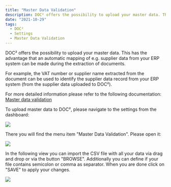```yaml
---
title: "Master Data Validation"
description: DOC² offers the possibility to upload your master data. This has the advantage that an automatic mapping of e.g. supplier data from your ERP system can be made during the extraction of documents. 
date: "2021-10-29"
tags:
  - DOC²
  - Settings
  - Master Data Validation
---
```


DOC² offers the possibility to upload your master data. This has the advantage that an automatic mapping of e.g. supplier data from your ERP system can be made during the extraction of documents.

For example, the VAT number or supplier name extracted from the document can be used to identify the supplier data record from your ERP system (from the supplier data uploaded to DOC²).

For more detailed information please refer to the following documentation: [Master data validation](/doc2/document-validation/master-data-validation.md)

To upload master data to DOC², please navigate to the settings from the dashboard:

![](/_images/doc2/image-41-1024x399.png)

There you will find the menu item "Master Data Validation". Please open it:

![](/_images/doc2/image-42-1024x566.png)

In the following view you can import the CSV file with all your data via drag and drop or via the button "BROWSE". Additionally you can define if your file contains semicolon or comma as separator. When you are done click on "SAVE" to apply your changes.

![](/_images/doc2/DOC2_Master-Data-Validation_1-1024x561.png)

